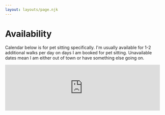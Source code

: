 ```yaml
---
layout: layouts/page.njk
---
```


# Availability

Calendar below is for pet sitting specifically. I'm usually available for 1-2 additional walks per day on days I am booked for pet sitting. Unavailable dates mean I am either out of town or have something else going on.

<script src="https://www.bookingmood.com/js/resize.js"></script>
<iframe
  src="https://www.bookingmood.com/embed/55a61f53-8fbc-4ada-8807-d47b975bea33?"
  style="width:100%;border:none"
></iframe>

